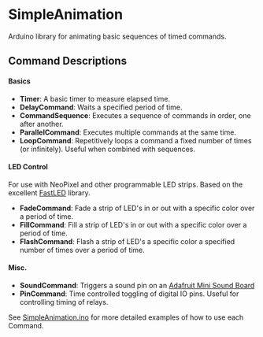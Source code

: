 # SimpleAnimation
Arduino library for animating basic sequences of timed commands.

## Command Descriptions 

#### Basics
+ **Timer**: A basic timer to measure elapsed time. 
+ **DelayCommand**: Waits a specified period of time.
+ **CommandSequence**: Executes a sequence of commands in order, one after another.
+ **ParallelCommand**: Executes multiple commands at the same time.
+ **LoopCommand**: Repetitively loops a command a fixed number of times (or infinitely). Useful when combined with sequences.

#### LED Control
For use with NeoPixel and other programmable LED strips.  Based on the excellent [FastLED](https://github.com/FastLED/FastLED) library.

+ **FadeCommand**: Fade a strip of LED's in or out with a specific color over a period of time.
+ **FillCommand**: Fill a strip of LED's in or out with a specific color over a period of time.
+ **FlashCommand**: Flash a strip of LED's a specific color a specified number of times over a period of time. 

#### Misc. 
+ **SoundCommand**: Triggers a sound pin on an [Adafruit Mini Sound Board](https://www.adafruit.com/product/2342)
+ **PinCommand**: Time controlled toggling of digital IO pins.  Useful for controlling timing of relays.


See [SimpleAnimation.ino](SimpleAnimation.ino) for more detailed examples of how to use each Command.
